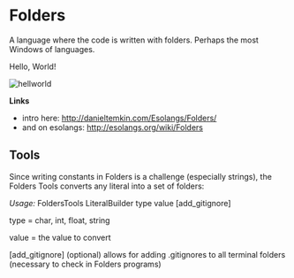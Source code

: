 # Folders
A language where the code is written with folders. Perhaps the most Windows of languages.

Hello, World!

![hellworld](https://cloud.githubusercontent.com/assets/1832142/11858142/d33b1da8-a42c-11e5-9aae-9f698d6088c1.png)

**Links**
 * intro here: http://danieltemkin.com/Esolangs/Folders/
 * and on esolangs: http://esolangs.org/wiki/Folders

## Tools

Since writing constants in Folders is a challenge (especially strings), the Folders Tools converts any literal into a set of folders:

*Usage:*
  FoldersTools LiteralBuilder type value [add_gitignore]
  
  type = char, int, float, string
  
  value = the value to convert
  
  [add_gitignore] (optional) allows for adding .gitignores to all terminal folders (necessary to check in Folders programs)
